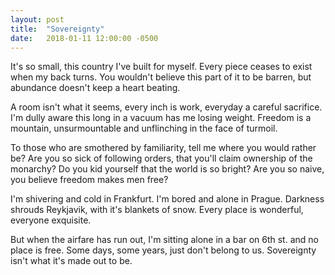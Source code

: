 ```yaml
---
layout: post
title:  "Sovereignty"
date:   2018-01-11 12:00:00 -0500
---
```


It's so small, this country I've built for myself. Every piece ceases to exist when my back turns. 
You wouldn't believe this part of it to be barren, but abundance doesn't keep a heart beating.

A room isn't what it seems, every inch is work, everyday a careful sacrifice.
I'm dully aware this long in a vacuum has me losing weight.
Freedom is a mountain, unsurmountable and unflinching in the face of turmoil.

To those who are smothered by familiarity, tell me where you would rather be?
Are you so sick of following orders, that you'll claim ownership of the monarchy?
Do you kid yourself that the world is so bright? Are you so naive, you believe freedom makes men free?

I'm shivering and cold in Frankfurt. I'm bored and alone in Prague.
Darkness shrouds Reykjavik, with it's blankets of snow.
Every place is wonderful, everyone exquisite.

But when the airfare has run out, I'm sitting alone in a bar on 6th st. and no place is free.
Some days, some years, just don't belong to us. Sovereignty isn't what it's made out to be.  
